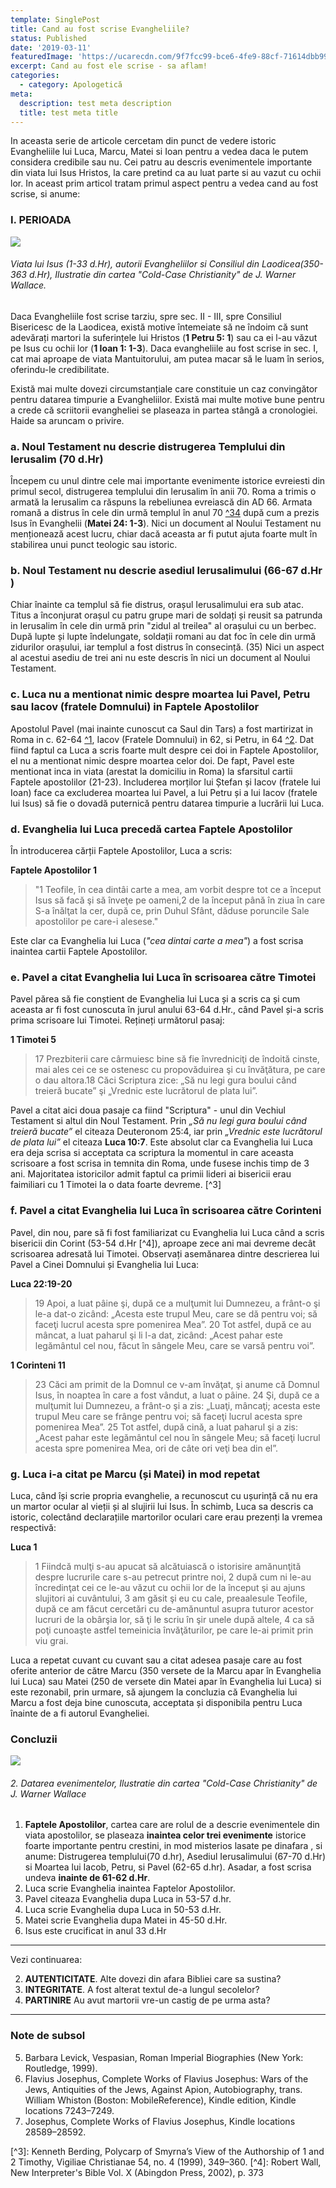 ```yaml
---
template: SinglePost
title: Cand au fost scrise Evangheliile?
status: Published
date: '2019-03-11'
featuredImage: 'https://ucarecdn.com/9f7fcc99-bce6-4fe9-88cf-71614dbb9962/'
excerpt: Cand au fost ele scrise - sa aflam!
categories:
  - category: Apologetică
meta:
  description: test meta description
  title: test meta title
---
```

 In aceasta serie de articole cercetam din punct de vedere istoric Evangheliile lui Luca, Marcu, Matei si Ioan pentru a vedea daca le putem considera credibile sau nu. Cei patru au descris evenimentele importante din viata lui Isus Hristos, la care pretind ca au luat parte si au vazut cu ochii lor. In aceast prim articol tratam primul aspect pentru a vedea cand au fost scrise, si anume:  

### I. PERIOADA

![](https://ucarecdn.com/24c60fca-0d38-4781-a6d9-3b3a64d49ee6/)

###### Viata lui Isus (1-33 d.Hr), autorii Evangheliilor si Consiliul din Laodicea(350-363 d.Hr), Ilustratie din cartea "Cold-Case Christianity" de J. Warner Wallace.

Daca Evangheliile fost scrise tarziu, spre sec. II - III, spre  Consiliul Bisericesc de la Laodicea, există motive întemeiate să ne îndoim că sunt adevărați martori la suferințele lui Hristos (**1 Petru 5: 1**) sau ca ei l-au văzut pe Isus cu ochii lor (**1 Ioan 1: 1-3**). Daca evangheliile au fost scrise in sec. I, cat mai aproape de viata Mantuitorului, am putea macar să le luam în serios, oferindu-le credibilitate. 

 Există mai multe dovezi circumstanțiale care constituie un caz convingător pentru datarea timpurie a Evangheliilor. Există mai multe motive bune pentru a crede că scriitorii evangheliei se plaseaza in partea stângă a cronologiei. Haide sa aruncam o privire. 

### **a. Noul Testament nu descrie distrugerea Templului din Ierusalim (70 d.Hr)**

Începem cu unul dintre cele mai importante evenimente istorice evreiesti din primul secol, distrugerea templului din Ierusalim în anii 70. Roma a trimis o armată la Ierusalim ca răspuns la rebeliunea evreiască din AD 66. Armata romană a distrus în cele din urmă templul în anul 70 [^34](locadocasoc) după cum a prezis Isus în Evanghelii (**Matei 24: 1-3**). Nici un document al Noului Testament nu menționează acest lucru, chiar dacă aceasta ar fi putut ajuta foarte mult în stabilirea unui punct teologic sau istoric.  

### b. **Noul Testament nu descrie asediul Ierusalimului (66-67 d.Hr )**

 Chiar înainte ca templul să fie distrus, orașul Ierusalimului era sub atac. Titus a înconjurat orașul cu patru grupe mari de soldați și reusit sa patrunda in Ierusalim în cele din urmă prin "zidul al treilea" al orașului cu un berbec. După lupte și lupte îndelungate, soldații romani au dat foc în cele din urmă zidurilor orașului, iar templul a fost distrus în consecință. (35) Nici un aspect al acestui asediu de trei ani nu este descris în nici un document al Noului Testament.

### **c. Luca nu a mentionat nimic despre moartea lui Pavel, Petru sau Iacov (fratele Domnului) in Faptele Apostolilor**

 Apostolul Pavel (mai inainte cunoscut ca Saul din Tars) a fost martirizat in Roma in c. 62-64 [^1](https://www.britannica.com/biography/Saint-Paul-the-Apostle), Iacov (Fratele Domnului) in 62, si Petru, in 64 [^2](https://www.britannica.com/biography/Saint-Peter-the-Apostle). Dat fiind faptul ca Luca a scris foarte mult despre cei doi in Faptele Apostolilor, el nu a mentionat nimic despre moartea celor doi. De fapt, Pavel este mentionat inca in viata (arestat la domiciliu in Roma) la sfarsitul cartii Faptele apostolilor (21-23).
 Includerea morților lui Ștefan și Iacov (fratele lui Ioan) face ca excluderea moartea lui Pavel, a lui Petru și a lui Iacov (fratele lui Isus) să fie o dovadă puternică pentru datarea timpurie a lucrării lui Luca.

### **d. Evanghelia lui Luca precedă cartea Faptele Apostolilor**

 În introducerea cărții Faptele Apostolilor, Luca a scris:  

 **Faptele Apostolilor 1**   

> "1 Teofile, în cea dintâi carte a mea, am vorbit despre tot ce a început Isus să facă şi să înveţe pe oameni,2 de la început până în ziua în care S-a înălţat la cer, după ce, prin Duhul Sfânt, dăduse poruncile Sale apostolilor pe care-i alesese."  

 Este clar ca Evanghelia lui Luca (_"cea dintai carte a mea"_) a fost scrisa inaintea cartii Faptele Apostolilor.

### **e. Pavel a citat Evanghelia lui Luca în scrisoarea către Timotei**

 Pavel părea să fie conștient de Evanghelia lui Luca și a scris ca și cum aceasta ar fi fost cunoscuta în jurul anului 63-64 d.Hr., când Pavel și-a scris prima scrisoare lui Timotei. Rețineți următorul pasaj:

 **1 Timotei 5**  

> 17 Prezbiterii care cârmuiesc bine să fie învredniciţi de îndoită cinste, mai ales cei ce se ostenesc cu propovăduirea şi cu învăţătura, pe care o dau altora.18 Căci Scriptura zice: „Să nu legi gura boului când treieră bucate” şi „Vrednic este lucrătorul de plata lui”.  

 Pavel a citat aici doua pasaje ca fiind "Scriptura"  - unul din Vechiul Testament si altul din Noul Testament. Prin _„Să nu legi gura boului când treieră bucate”_ el citeaza Deuteronom 25:4, iar prin _„Vrednic este lucrătorul de plata lui”_ el citeaza **Luca 10:7**. Este absolut clar ca Evanghelia lui Luca era deja scrisa si acceptata ca scriptura la momentul in care aceasta scrisoare a fost scrisa in temnita din Roma, unde fusese inchis timp de 3 ani. Majoritatea istoricilor admit faptul ca primii lideri ai bisericii erau faimiliari cu 1 Timotei la o data foarte devreme. \[^3]

### **f. Pavel a citat Evanghelia lui Luca în scrisoarea către Corinteni**

 Pavel, din nou, pare să fi fost familiarizat cu Evanghelia lui Luca când a scris bisericii din Corint (53-54 d.Hr \[^4]), aproape zece ani mai devreme decât scrisoarea adresată lui Timotei. Observați asemănarea dintre descrierea lui Pavel a Cinei Domnului și Evanghelia lui Luca:   

 **Luca 22:19-20**  

> 19 Apoi, a luat pâine şi, după ce a mulţumit lui Dumnezeu, a frânt-o şi le-a dat-o zicând: „Acesta este trupul Meu, care se dă pentru voi; să faceţi lucrul acesta spre pomenirea Mea”. 20 Tot astfel, după ce au mâncat, a luat paharul şi li l-a dat, zicând: „Acest pahar este legământul cel nou, făcut în sângele Meu, care se varsă pentru voi”.

 **1 Corinteni 11**

> 23 Căci am primit de la Domnul ce v-am învăţat, şi anume că Domnul Isus, în noaptea în care a fost vândut, a luat o pâine. 24 Şi, după ce a mulţumit lui Dumnezeu, a frânt-o şi a zis: „Luaţi, mâncaţi; acesta este trupul Meu care se frânge pentru voi; să faceţi lucrul acesta spre pomenirea Mea”. 25 Tot astfel, după cină, a luat paharul şi a zis: „Acest pahar este legământul cel nou în sângele Meu; să faceţi lucrul acesta spre pomenirea Mea, ori de câte ori veţi bea din el”. 

### **g. Luca i-a citat pe Marcu (și Matei) in mod repetat**

 Luca, când își scrie propria evanghelie, a recunoscut cu ușurință că nu era un martor ocular al vieții și al slujirii lui Isus. În schimb, Luca sa descris ca istoric, colectând declarațiile martorilor oculari care erau prezenți la vremea respectivă:  

 **Luca 1**

> 1 Fiindcă mulţi s-au apucat să alcătuiască o istorisire amănunţită despre lucrurile care s-au petrecut printre noi, 2 după cum ni le-au încredinţat cei ce le-au văzut cu ochii lor de la început şi au ajuns slujitori ai cuvântului, 3 am găsit şi eu cu cale, preaalesule Teofile, după ce am făcut cercetări cu de-amănuntul asupra tuturor acestor lucruri de la obârşia lor, să ţi le scriu în şir unele după altele, 4 ca să poţi cunoaşte astfel temeinicia învăţăturilor, pe care le-ai primit prin viu grai.  

 Luca a repetat cuvant cu cuvant sau a citat adesea pasaje care au fost oferite anterior de către Marcu (350 versete de la Marcu apar în Evanghelia lui Luca) sau Matei (250 de versete din Matei apar în Evanghelia lui Luca) si este rezonabil, prin urmare, să ajungem la concluzia că Evanghelia lui Marcu a fost deja bine cunoscuta, acceptata și disponibila pentru Luca înainte de a fi autorul Evangheliei.

### Concluzii

![](https://ucarecdn.com/dc342583-6eaa-45d2-81a8-d497bced30ed/)

###### 2. Datarea evenimentelor, Ilustratie din cartea "Cold-Case Christianity" de J. Warner Wallace

1. **Faptele Apostolilor**, cartea care are rolul de a descrie evenimentele din viata apostolilor, se plaseaza **inaintea celor trei evenimente** istorice foarte importante pentru crestini, in mod misterios lasate pe dinafara , si anume: Distrugerea templului(70 d.hr), Asediul Ierusalimului (67-70 d.Hr) si Moartea lui Iacob, Petru, si Pavel (62-65 d.hr). Asadar, a fost scrisa undeva **inainte de 61-62 d.Hr**.  
2. Luca scrie Evanghelia inaintea Faptelor Apostolilor.  
3. Pavel citeaza Evanghelia dupa Luca in 53-57 d.hr.
4. Luca scrie Evanghelia dupa Luca in 50-53 d.Hr.
5. Matei scrie Evanghelia dupa Matei in 45-50 d.Hr.
6. Isus este crucificat in anul 33 d.Hr

---

 Vezi continuarea:

2. **AUTENTICITATE**. Alte dovezi din afara Bibliei care sa sustina?
3. **INTEGRITATE**. A fost alterat textul de-a lungul secolelor?
4. **PARTINIRE** Au avut martorii vre-un castig de pe urma asta?

---
### Note de subsol
5. Barbara Levick, Vespasian, Roman Imperial Biographies (New York: Routledge, 1999).
6. Flavius Josephus, Complete Works of Flavius Josephus: Wars of the Jews, Antiquities of the Jews, Against Apion, Autobiography, trans. William Whiston (Boston: MobileReference), Kindle edition, Kindle locations 7243–7249.
7. Josephus, Complete Works of Flavius Josephus, Kindle locations 28589–28592.  

 \[^3]: Kenneth Berding, Polycarp of Smyrna’s View of the Authorship of 1 and 2 Timothy, Vigiliae Christianae 54, no. 4 (1999), 349–360.
 \[^4]: Robert Wall, New Interpreter's Bible Vol. X (Abingdon Press, 2002), p. 373
